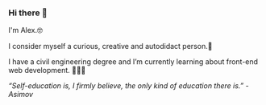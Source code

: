 ### Hi there 👋

I'm Alex.🤓

I consider myself a curious, creative and autodidact person.🔭 

I have a civil engineering degree and I’m currently learning about front-end web development. 👀👩‍💻





*“Self-education is, I firmly believe, the only kind of education there is.” 
-Asimov*
